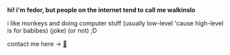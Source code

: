 **hi! i'm fedor, but people on the internet tend to call me walkinslo**

i like monkeys and doing computer stuff (usually low-level 'cause high-level is for babibes) (joke) (or not) ;D

contact me here → [🦧](mailto:fedordegtjarev@yndex.ru)

